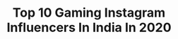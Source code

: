 ---
title: Top 10 Gaming Instagram Influencers In India In 2020
description: >-
  Find top gaming Instagram influencers in India in 2020. Most popular hashtags: # #gaming #game #pubgmemes.
platform: Instagram
profiles:
  - username: "aju_bhai_94"
    fullname: >-
      ajju_bhai_94
    location: "India"
    followers: 3520
    engagement: 2761
    commentsToLikes: 0.027270
    id: ckap5dl50b7350i78kaj4pxaf
    verified: false
    hashtags: "#gamingsetups, #weapons, #chingandito, #popularpicture"
  - username: "eagle.gamingop"
    fullname: >-
      Dilin Dinesan
    location: "India"
    followers: 25006
    engagement: 1711
    commentsToLikes: 0.049654
    id: ck9wggthatcqb0j78a19ln41b
    verified: false
    hashtags: "#pubgkerala, #pubgindia, #staytuned"
  - username: "neeraj_nsm"
    fullname: >-
      Neeraj
    location: "India"
    followers: 6131
    engagement: 8090
    commentsToLikes: 0.024767
    id: ck0twf51sf3ix0i19szu79yih
    verified: false
    hashtags: "#pubgmemes, #pubgpc, #pubgepic, #callofduty"
  - username: "krantigaming"
    fullname: >-
      KRANTI Gaming
    location: "India"
    followers: 6945
    engagement: 2607
    commentsToLikes: 0.010666
    id: ck8t81ea2ir7a0j78n7rb2btl
    verified: false
    hashtags: ""
  - username: "killerbaba_"
    fullname: >-
      KiLLeR BaBa
    location: "India"
    followers: 2123
    engagement: 4452
    commentsToLikes: 0.025793
    id: ckaosm7ees2km0i78lzovt9j6
    verified: false
    hashtags: "#setup2019, #cheers, #krontengaming, #dynamogaming"
  - username: "gxmelife"
    fullname: >-
      Check My Story 😱
    location: "India"
    followers: 47709
    engagement: 1156
    commentsToLikes: 0.049570
    id: ckap1vhqlwbvl0i782cewcsya
    verified: false
    hashtags: ""
  - username: "bhavesh_roxx"
    fullname: >-
      Bhavesh Balchandani
    location: "India"
    followers: 473311
    engagement: 439
    commentsToLikes: 0.008958
    id: ck0tzjwc0qk6t0i19jub13z6e
    verified: true
    hashtags: "#indiakaregabounceback, #wakeupinthesky, #dababy, #sunfeastbounce"
  - username: "nj_gamer_"
    fullname: >-
      NATIONAL JAAT GAMING 🇮🇳
    location: "India"
    followers: 36868
    engagement: 186
    commentsToLikes: 0.027244
    id: ckaotbpv9v7gb0i78uu0tdld1
    verified: false
    hashtags: "#pubgm, #pubgwtf, #mortal, #pubgmoments"
  - username: "kikinejo"
    fullname: >-
      Korina “Kiki” Harrison
    location: "India"
    followers: 181102
    engagement: 226
    commentsToLikes: 0.026852
    id: ck5zy78w09cul0i14f67bc6ta
    verified: false
    hashtags: "#skincare, #balmain, #palatribe, #custompiece"
  - username: "pubgbigpage"
    fullname: >-
      PUBG BIG PAGE
    location: "India"
    followers: 54758
    engagement: 992
    commentsToLikes: 0.014101
    id: ckaosb1j9qx9d0i78hcpachlx
    verified: false
    hashtags: ""
---